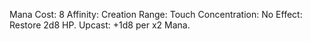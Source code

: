 Mana Cost: 8
Affinity: Creation
Range: Touch
Concentration: No
Effect: Restore 2d8 HP.
Upcast: +1d8 per x2 Mana.